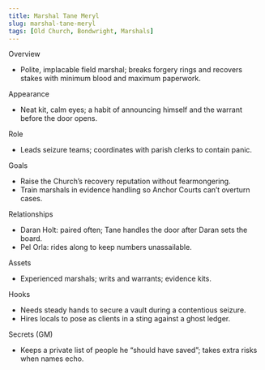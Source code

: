 ```yaml
---
title: Marshal Tane Meryl
slug: marshal-tane-meryl
tags: [Old Church, Bondwright, Marshals]
---
```


Overview
- Polite, implacable field marshal; breaks forgery rings and recovers stakes with minimum blood and maximum paperwork.

Appearance
- Neat kit, calm eyes; a habit of announcing himself and the warrant before the door opens.

Role
- Leads seizure teams; coordinates with parish clerks to contain panic.

Goals
- Raise the Church’s recovery reputation without fearmongering.
- Train marshals in evidence handling so Anchor Courts can’t overturn cases.

Relationships
- Daran Holt: paired often; Tane handles the door after Daran sets the board.
- Pel Orla: rides along to keep numbers unassailable.

Assets
- Experienced marshals; writs and warrants; evidence kits.

Hooks
- Needs steady hands to secure a vault during a contentious seizure.
- Hires locals to pose as clients in a sting against a ghost ledger.

Secrets (GM)
- Keeps a private list of people he “should have saved”; takes extra risks when names echo.

